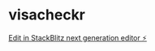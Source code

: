 # visacheckr

[Edit in StackBlitz next generation editor ⚡️](https://stackblitz.com/~/github.com/anuphunt/visacheckr)